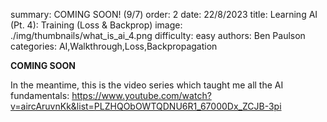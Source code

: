 summary: COMING SOON! (9/7)
order: 2
date: 22/8/2023
title: Learning AI (Pt. 4): Training (Loss & Backprop)
image: ./img/thumbnails/what_is_ai_4.png
difficulty: easy
authors: Ben Paulson
categories: AI,Walkthrough,Loss,Backpropagation

**COMING SOON**

In the meantime, this is the video series which taught me all the AI fundamentals: https://www.youtube.com/watch?v=aircAruvnKk&list=PLZHQObOWTQDNU6R1_67000Dx_ZCJB-3pi
